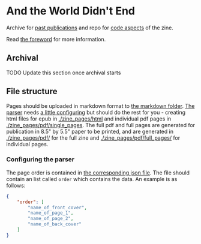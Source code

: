# And the World Didn't End

Archive for [past publications](#archival) and repo for [code aspects](#file-structure) of the zine.

Read [the foreword](./zine_pages/md/foreword.md) for more information.

## Archival
TODO Update this section once archival starts

## File structure
Pages should be uploaded in markdown format to [the markdown folder](./zine_pages/md/). [The parser](./zine_parser.py) needs [a little configuring](#configuring-the-parser) but should do the rest for you - creating html files for epub in [./zine_pages/html](./zine_pages/html/) and individual pdf pages in [./zine_pages/pdf/single_pages](./zine_pages/pdf/single_pages/). The full pdf and full pages are generated for publication in 8.5" by 5.5" paper to be printed, and are generated in [./zine_pages/pdf/](./zine_pages/pdf/) for the full zine and [./zine_pages/pdf/full_pages/](./zine_pages/pdf/full_pages/) for individual pages.

### Configuring the parser
The page order is contained in [the corresponding json file](./page_order.json). The file should contain an list called `order` which contains the data. An example is as follows:

```json
{
    "order": [
        "name_of_front_cover",
        "name_of_page_1",
        "name_of_page_2",
        "name_of_back_cover"
    ]
}
```